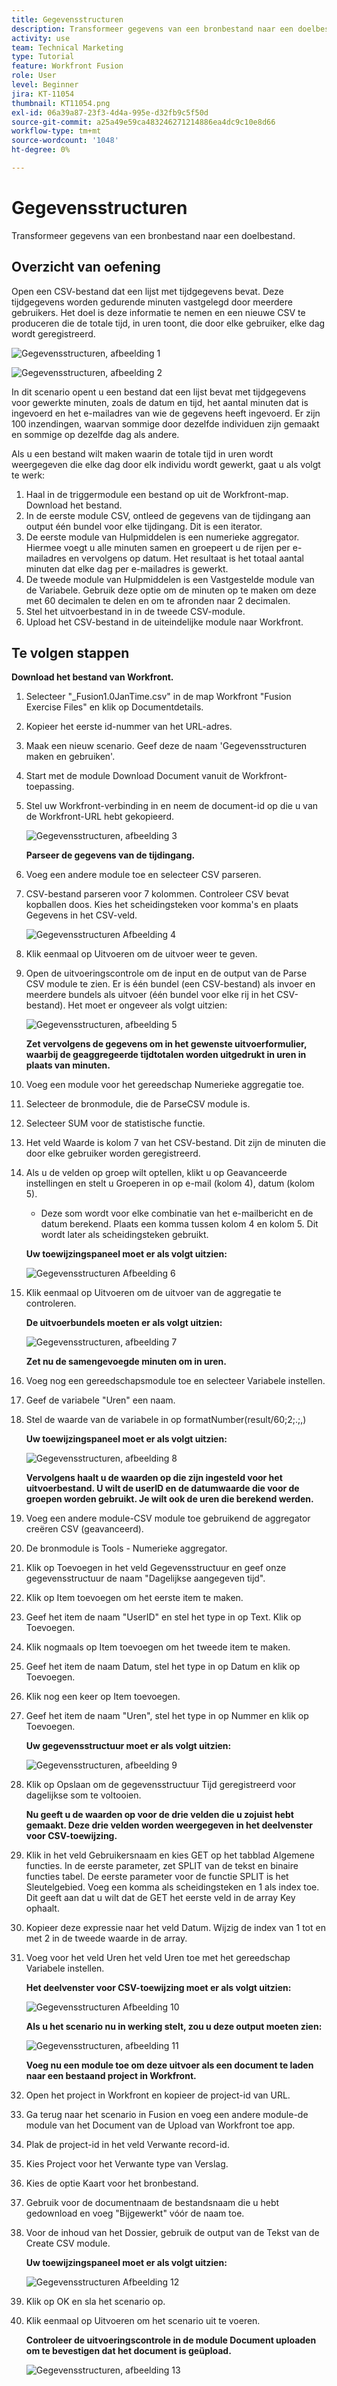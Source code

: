 ```yaml
---
title: Gegevensstructuren
description: Transformeer gegevens van een bronbestand naar een doelbestand. (Dit moet tussen 60 en 160 tekens lang zijn, maar mag niet langer zijn dan 58 tekens)
activity: use
team: Technical Marketing
type: Tutorial
feature: Workfront Fusion
role: User
level: Beginner
jira: KT-11054
thumbnail: KT11054.png
exl-id: 06a39a87-23f3-4d4a-995e-d32fb9c5f50d
source-git-commit: a25a49e59ca483246271214886ea4dc9c10e8d66
workflow-type: tm+mt
source-wordcount: '1048'
ht-degree: 0%

---
```


# Gegevensstructuren

Transformeer gegevens van een bronbestand naar een doelbestand.

## Overzicht van oefening

Open een CSV-bestand dat een lijst met tijdgegevens bevat. Deze tijdgegevens worden gedurende minuten vastgelegd door meerdere gebruikers. Het doel is deze informatie te nemen en een nieuwe CSV te produceren die de totale tijd, in uren toont, die door elke gebruiker, elke dag wordt geregistreerd.

![Gegevensstructuren, afbeelding 1](../12-exercises/assets/data-structures-walkthrough-1.png)

![Gegevensstructuren, afbeelding 2](../12-exercises/assets/data-structures-walkthrough-2.png)


In dit scenario opent u een bestand dat een lijst bevat met tijdgegevens voor gewerkte minuten, zoals de datum en tijd, het aantal minuten dat is ingevoerd en het e-mailadres van wie de gegevens heeft ingevoerd. Er zijn 100 inzendingen, waarvan sommige door dezelfde individuen zijn gemaakt en sommige op dezelfde dag als andere.

Als u een bestand wilt maken waarin de totale tijd in uren wordt weergegeven die elke dag door elk individu wordt gewerkt, gaat u als volgt te werk:

1. Haal in de triggermodule een bestand op uit de Workfront-map. Download het bestand.
1. In de eerste module CSV, ontleed de gegevens van de tijdingang aan output één bundel voor elke tijdingang. Dit is een iterator.
1. De eerste module van Hulpmiddelen is een numerieke aggregator. Hiermee voegt u alle minuten samen en groepeert u de rijen per e-mailadres en vervolgens op datum. Het resultaat is het totaal aantal minuten dat elke dag per e-mailadres is gewerkt.
1. De tweede module van Hulpmiddelen is een Vastgestelde module van de Variabele. Gebruik deze optie om de minuten op te maken om deze met 60 decimalen te delen en om te afronden naar 2 decimalen.
1. Stel het uitvoerbestand in in de tweede CSV-module.
1. Upload het CSV-bestand in de uiteindelijke module naar Workfront.

## Te volgen stappen

**Download het bestand van Workfront.**

1. Selecteer &quot;_Fusion1.0JanTime.csv&quot; in de map Workfront &quot;Fusion Exercise Files&quot; en klik op Documentdetails.
1. Kopieer het eerste id-nummer van het URL-adres.
1. Maak een nieuw scenario. Geef deze de naam &#39;Gegevensstructuren maken en gebruiken&#39;.
1. Start met de module Download Document vanuit de Workfront-toepassing.
1. Stel uw Workfront-verbinding in en neem de document-id op die u van de Workfront-URL hebt gekopieerd.

   ![Gegevensstructuren, afbeelding 3](../12-exercises/assets/data-structures-walkthrough-3.png)

   **Parseer de gegevens van de tijdingang.**

1. Voeg een andere module toe en selecteer CSV parseren.
1. CSV-bestand parseren voor 7 kolommen. Controleer CSV bevat kopballen doos. Kies het scheidingsteken voor komma&#39;s en plaats Gegevens in het CSV-veld.

   ![Gegevensstructuren Afbeelding 4](../12-exercises/assets/data-structures-walkthrough-4.png)

1. Klik eenmaal op Uitvoeren om de uitvoer weer te geven.
1. Open de uitvoeringscontrole om de input en de output van de Parse CSV module te zien. Er is één bundel (een CSV-bestand) als invoer en meerdere bundels als uitvoer (één bundel voor elke rij in het CSV-bestand). Het moet er ongeveer als volgt uitzien:

   ![Gegevensstructuren, afbeelding 5](../12-exercises/assets/data-structures-walkthrough-5.png)

   **Zet vervolgens de gegevens om in het gewenste uitvoerformulier, waarbij de geaggregeerde tijdtotalen worden uitgedrukt in uren in plaats van minuten.**

1. Voeg een module voor het gereedschap Numerieke aggregatie toe.
1. Selecteer de bronmodule, die de ParseCSV module is.
1. Selecteer SUM voor de statistische functie.
1. Het veld Waarde is kolom 7 van het CSV-bestand. Dit zijn de minuten die door elke gebruiker worden geregistreerd.
1. Als u de velden op groep wilt optellen, klikt u op Geavanceerde instellingen en stelt u Groeperen in op e-mail (kolom 4), datum (kolom 5).

   + Deze som wordt voor elke combinatie van het e-mailbericht en de datum berekend. Plaats een komma tussen kolom 4 en kolom 5. Dit wordt later als scheidingsteken gebruikt.

   **Uw toewijzingspaneel moet er als volgt uitzien:**

   ![Gegevensstructuren Afbeelding 6](../12-exercises/assets/data-structures-walkthrough-6.png)

1. Klik eenmaal op Uitvoeren om de uitvoer van de aggregatie te controleren.

   **De uitvoerbundels moeten er als volgt uitzien:**

   ![Gegevensstructuren, afbeelding 7](../12-exercises/assets/data-structures-walkthrough-7.png)

   **Zet nu de samengevoegde minuten om in uren.**

1. Voeg nog een gereedschapsmodule toe en selecteer Variabele instellen.
1. Geef de variabele &quot;Uren&quot; een naam.
1. Stel de waarde van de variabele in op formatNumber(result/60;2;.;,)

   **Uw toewijzingspaneel moet er als volgt uitzien:**

   ![Gegevensstructuren, afbeelding 8](../12-exercises/assets/data-structures-walkthrough-8.png)

   **Vervolgens haalt u de waarden op die zijn ingesteld voor het uitvoerbestand. U wilt de userID en de datumwaarde die voor de groepen worden gebruikt. Je wilt ook de uren die berekend werden.**

1. Voeg een andere module-CSV module toe gebruikend de aggregator creëren CSV (geavanceerd).
1. De bronmodule is Tools - Numerieke aggregator.
1. Klik op Toevoegen in het veld Gegevensstructuur en geef onze gegevensstructuur de naam &quot;Dagelijkse aangegeven tijd&quot;.
1. Klik op Item toevoegen om het eerste item te maken.
1. Geef het item de naam &quot;UserID&quot; en stel het type in op Text. Klik op Toevoegen.
1. Klik nogmaals op Item toevoegen om het tweede item te maken.
1. Geef het item de naam Datum, stel het type in op Datum en klik op Toevoegen.
1. Klik nog een keer op Item toevoegen.
1. Geef het item de naam &quot;Uren&quot;, stel het type in op Nummer en klik op Toevoegen.

   **Uw gegevensstructuur moet er als volgt uitzien:**

   ![Gegevensstructuren, afbeelding 9](../12-exercises/assets/data-structures-walkthrough-9.png)

1. Klik op Opslaan om de gegevensstructuur Tijd geregistreerd voor dagelijkse som te voltooien.

   **Nu geeft u de waarden op voor de drie velden die u zojuist hebt gemaakt. Deze drie velden worden weergegeven in het deelvenster voor CSV-toewijzing.**

1. Klik in het veld Gebruikersnaam en kies GET op het tabblad Algemene functies. In de eerste parameter, zet SPLIT van de tekst en binaire functies tabel. De eerste parameter voor de functie SPLIT is het Sleutelgebied. Voeg een komma als scheidingsteken en 1 als index toe. Dit geeft aan dat u wilt dat de GET het eerste veld in de array Key ophaalt.
1. Kopieer deze expressie naar het veld Datum. Wijzig de index van 1 tot en met 2 in de tweede waarde in de array.
1. Voeg voor het veld Uren het veld Uren toe met het gereedschap Variabele instellen.

   **Het deelvenster voor CSV-toewijzing moet er als volgt uitzien:**

   ![Gegevensstructuren Afbeelding 10](../12-exercises/assets/data-structures-walkthrough-10.png)

   **Als u het scenario nu in werking stelt, zou u deze output moeten zien:**

   ![Gegevensstructuren, afbeelding 11](../12-exercises/assets/data-structures-walkthrough-11.png)

   **Voeg nu een module toe om deze uitvoer als een document te laden naar een bestaand project in Workfront.**

1. Open het project in Workfront en kopieer de project-id van URL.
1. Ga terug naar het scenario in Fusion en voeg een andere module-de module van het Document van de Upload van Workfront toe app.
1. Plak de project-id in het veld Verwante record-id.
1. Kies Project voor het Verwante type van Verslag.
1. Kies de optie Kaart voor het bronbestand.
1. Gebruik voor de documentnaam de bestandsnaam die u hebt gedownload en voeg &quot;Bijgewerkt&quot; vóór de naam toe.
1. Voor de inhoud van het Dossier, gebruik de output van de Tekst van de Create CSV module.

   **Uw toewijzingspaneel moet er als volgt uitzien:**

   ![Gegevensstructuren Afbeelding 12](../12-exercises/assets/data-structures-walkthrough-12.png)

1. Klik op OK en sla het scenario op.
1. Klik eenmaal op Uitvoeren om het scenario uit te voeren.

   **Controleer de uitvoeringscontrole in de module Document uploaden om te bevestigen dat het document is geüpload.**

   ![Gegevensstructuren, afbeelding 13](../12-exercises/assets/data-structures-walkthrough-13.png)
